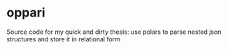# oppari
Source code for my quick and dirty thesis: use polars to parse nested json structures and store it in relational form
